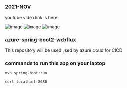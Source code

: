 ### 2021-NOV

youtube video link is here

![image](https://user-images.githubusercontent.com/2442530/141686255-d9cc7008-a4b7-4a34-bdf8-4156cc33dcf7.png)
![image](https://user-images.githubusercontent.com/2442530/141615590-4c7e5725-b542-45e2-94c2-7c66ea217c2d.png)
![image](https://user-images.githubusercontent.com/2442530/141615612-7fed381c-3c52-4755-a54a-9a3e95cfe0da.png)


### azure-spring-boot2-webflux
This repository will be used used by azure cloud for CICD

### commands to run this app on your laptop

	mvn spring-boot:run
	
	curl localhost:8080
